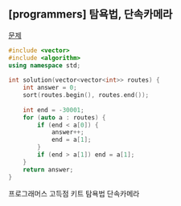 ## [programmers] 탐욕법, 단속카메라

[문제](https://programmers.co.kr/learn/courses/30/lessons/42884)



```c++
#include <vector>
#include <algorithm>
using namespace std;
 
int solution(vector<vector<int>> routes) {
    int answer = 0;
    sort(routes.begin(), routes.end());
    
    int end = -30001;
    for (auto a : routes) {
        if (end < a[0]) {
            answer++;
            end = a[1];
        }
        if (end > a[1]) end = a[1];
    }
    return answer;
}
```





프로그래머스 고득점 키트 탐욕법 단속카메라

